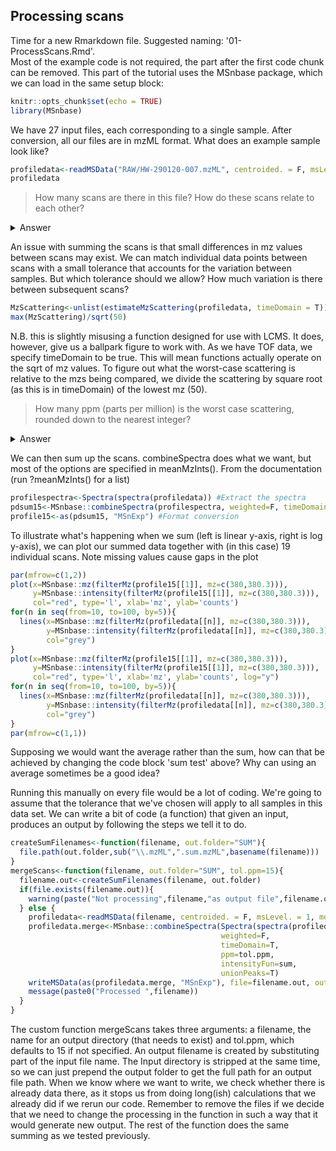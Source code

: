 ## Processing scans

Time for a new Rmarkdown file. Suggested naming: '01-ProcessScans.Rmd'.\
Most of the example code is not required, the part after the first code chunk can be removed. This part of the tutorial uses the MSnbase package, which we can load in the same setup block:

```r
knitr::opts_chunk$set(echo = TRUE)
library(MSnbase)
```

We have 27 input files, each corresponding to a single sample. After conversion, all our files are in mzML format.
What does an example sample look like?

```r
profiledata<-readMSData("RAW/HW-290120-007.mzML", centroided. = F, msLevel. = 1, mode = 'onDisk')
profiledata
```
>How many scans are there in this file?
>How do these scans relate to each other?

<details>
<summary>Answer</summary>
There are 119 scans (according to the spectra data)\
How do the scans relate? The spectra data block suggests there is a retention time. Technically this may be the case, but thinking back to the lab practical, no chromatography was involved. The samples were spotted on a plate, and are supposedly a uniform sample - meaning there is no relevant separation that should show across scans. We will get a more accurate picture is we sum the scans together.
</details>

An issue with summing the scans is that small differences in mz values between scans may exist. We can match individual data points between scans with a small tolerance that accounts for the variation between samples. But which tolerance should we allow? How much variation is there between subsequent scans?

```r
MzScattering<-unlist(estimateMzScattering(profiledata, timeDomain = T))
max(MzScattering)/sqrt(50)
```
N.B. this is slightly misusing a function designed for use with LCMS. It does, however, give us a ballpark figure to work with. As we have TOF data, we specify timeDomain to be true. This will mean functions actually operate on the sqrt of mz values. To figure out what the worst-case scattering is relative to the mzs being compared, we divide the scattering by square root (as this is in timeDomain) of the lowest mz (50).

>How many ppm (parts per million) is the worst case scattering, rounded down to the nearest integer?
<details>
<summary>Answer</summary>
1.5e-5 = 15e-6 = 15 ppm
</details>

We can then sum up the scans. combineSpectra does what we want, but most of the options are specified in meanMzInts(). From the documentation (run ?meanMzInts() for a list)

```r
profilespectra<-Spectra(spectra(profiledata)) #Extract the spectra
pdsum15<-MSnbase::combineSpectra(profilespectra, weighted=F, timeDomain=T, ppm=15, intensityFun=sum, unionPeaks=T)
profile15<-as(pdsum15, "MSnExp") #Format conversion
```

To illustrate what's happening when we sum (left is linear y-axis, right is log y-axis), we can plot our summed data together with (in this case) 19 individual scans. Note missing values cause gaps in the plot

```r
par(mfrow=c(1,2))
plot(x=MSnbase::mz(filterMz(profile15[[1]], mz=c(380,380.3))),
     y=MSnbase::intensity(filterMz(profile15[[1]], mz=c(380,380.3))),
     col="red", type='l', xlab='mz', ylab='counts')
for(n in seq(from=10, to=100, by=5)){
  lines(x=MSnbase::mz(filterMz(profiledata[[n]], mz=c(380,380.3))),
        y=MSnbase::intensity(filterMz(profiledata[[n]], mz=c(380,380.3))),
        col="grey")
}
plot(x=MSnbase::mz(filterMz(profile15[[1]], mz=c(380,380.3))),
     y=MSnbase::intensity(filterMz(profile15[[1]], mz=c(380,380.3))),
     col="red", type='l', xlab='mz', ylab='counts', log="y")
for(n in seq(from=10, to=100, by=5)){
  lines(x=MSnbase::mz(filterMz(profiledata[[n]], mz=c(380,380.3))),
        y=MSnbase::intensity(filterMz(profiledata[[n]], mz=c(380,380.3))),
        col="grey")
}
par(mfrow=c(1,1))
```

Supposing we would want the average rather than the sum, how can that be achieved by changing the code block 'sum test' above? Why can using an average sometimes be a good idea?

Running this manually on every file would be a lot of coding. We're going to assume that the tolerance that we've chosen will apply to all samples in this data set. We can write a bit of code (a function) that given an input, produces an output by following the steps we tell it to do.

```r
createSumFilenames<-function(filename, out.folder="SUM"){
  file.path(out.folder,sub("\\.mzML",".sum.mzML",basename(filename)))
}
mergeScans<-function(filename, out.folder="SUM", tol.ppm=15){
  filename.out<-createSumFilenames(filename, out.folder)
  if(file.exists(filename.out)){
    warning(paste("Not processing",filename,"as output file",filename.out,"already exists"))
  } else {
    profiledata<-readMSData(filename, centroided. = F, msLevel. = 1, mode = 'onDisk')
    profiledata.merge<-MSnbase::combineSpectra(Spectra(spectra(profiledata)),
                                               weighted=F, 
                                               timeDomain=T, 
                                               ppm=tol.ppm, 
                                               intensityFun=sum, 
                                               unionPeaks=T)
    writeMSData(as(profiledata.merge, "MSnExp"), file=filename.out, outformat="mzml")
    message(paste0("Processed ",filename))
  }
}
```

The custom function mergeScans takes three arguments: a filename, the name for an output directory (that needs to exist) and tol.ppm, which defaults to 15 if not specified.
An output filename is created by substituting part of the input file name. The Input directory is stripped at the same time, so we can just prepend the output folder to get the full path for an output file path.
When we know where we want to write, we check whether there is already data there, as it stops us from doing long(ish) calculations that we already did if we rerun our code. Remember to remove the files if we decide that we need to change the processing in the function in such a way that it would generate new output.
The rest of the function does the same summing as we tested previously.
